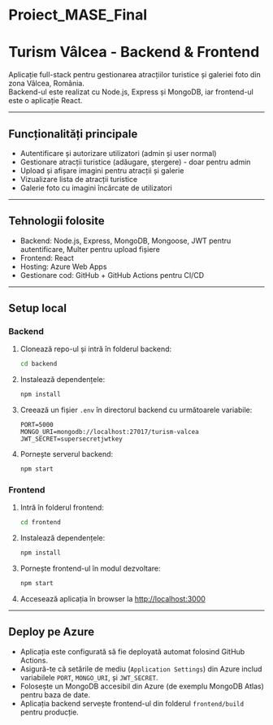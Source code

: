 # Proiect_MASE_Final

# Turism Vâlcea - Backend & Frontend

Aplicație full-stack pentru gestionarea atracțiilor turistice și galeriei foto din zona Vâlcea, România.  
Backend-ul este realizat cu Node.js, Express și MongoDB, iar frontend-ul este o aplicație React.

---

## Funcționalități principale

- Autentificare și autorizare utilizatori (admin și user normal)
- Gestionare atracții turistice (adăugare, ștergere) - doar pentru admin
- Upload și afișare imagini pentru atracții și galerie
- Vizualizare lista de atracții turistice
- Galerie foto cu imagini încărcate de utilizatori

---

## Tehnologii folosite

- Backend: Node.js, Express, MongoDB, Mongoose, JWT pentru autentificare, Multer pentru upload fișiere
- Frontend: React
- Hosting: Azure Web Apps
- Gestionare cod: GitHub + GitHub Actions pentru CI/CD

---

## Setup local

### Backend

1. Clonează repo-ul și intră în folderul backend:
    ```bash
    cd backend
    ```
2. Instalează dependențele:
    ```bash
    npm install
    ```
3. Creează un fișier `.env` în directorul backend cu următoarele variabile:
    ```
    PORT=5000
    MONGO_URI=mongodb://localhost:27017/turism-valcea
    JWT_SECRET=supersecretjwtkey
    ```
4. Pornește serverul backend:
    ```bash
    npm start
    ```

### Frontend

1. Intră în folderul frontend:
    ```bash
    cd frontend
    ```
2. Instalează dependențele:
    ```bash
    npm install
    ```
3. Pornește frontend-ul în modul dezvoltare:
    ```bash
    npm start
    ```
4. Accesează aplicația în browser la [http://localhost:3000](http://localhost:3000)

---

## Deploy pe Azure

- Aplicația este configurată să fie deployată automat folosind GitHub Actions.  
- Asigură-te că setările de mediu (`Application Settings`) din Azure includ variabilele `PORT`, `MONGO_URI`, și `JWT_SECRET`.
- Folosește un MongoDB accesibil din Azure (de exemplu MongoDB Atlas) pentru baza de date.
- Aplicația backend servește frontend-ul din folderul `frontend/build` pentru producție.


